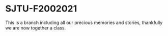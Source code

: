 # SJTU-F2002021
This is a branch including all our precious memories and stories, thankfully we are now together a class.
